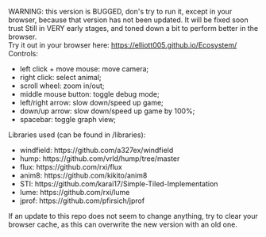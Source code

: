 WARNING: this version is BUGGED, don's try to run it, except in your browser, because that version has not been updated. It will be fixed soon trust
Still in VERY early stages, and toned down a bit to perform better in the browser.  
Try it out in your browser here: https://elliott005.github.io/Ecosystem/  
Controls:  
<ul>
  <li>left click + move mouse: move camera;</li>
  <li>right click: select animal; </li>
  <li>scroll wheel: zoom in/out; </li>
  <li>middle mouse button: toggle debug mode;</li>
  <li>left/right arrow: slow down/speed up game;</li>
  <li>down/up arrow: slow down/speed up game by 100%;</li>
  <li>spacebar: toggle graph view;</li>
</ul>

Libraries used (can be found in /libraries):
<ul>
  <li>windfield: https://github.com/a327ex/windfield</li>
  <li>hump: https://github.com/vrld/hump/tree/master</li>
  <li>flux: https://github.com/rxi/flux</li>
  <li>anim8: https://github.com/kikito/anim8</li>
  <li>STI: https://github.com/karai17/Simple-Tiled-Implementation</li>
  <li>lume: https://github.com/rxi/lume</li>
  <li>jprof: https://github.com/pfirsich/jprof</li>
</ul>
If an update to this repo does not seem to change anything, try to clear your browser cache, as this can overwrite the new version with an old one.
